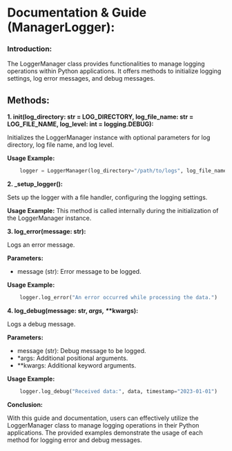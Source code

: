 # Documentation & Guide (ManagerLogger):

### Introduction:
The LoggerManager class provides functionalities to manage logging operations within Python applications. It offers methods to initialize logging settings, log error messages, and debug messages.

## Methods:

**1. __init__(log_directory: str = LOG_DIRECTORY, log_file_name: str = LOG_FILE_NAME, log_level: int = logging.DEBUG):**

  Initializes the LoggerManager instance with optional parameters for log directory, log file name, and log level.
  
  **Usage Example:**
  ```python
      logger = LoggerManager(log_directory="/path/to/logs", log_file_name="app.log", log_level=logging.INFO)
  ```

**2. _setup_logger():**

  Sets up the logger with a file handler, configuring the logging settings.
  
  **Usage Example:**
    This method is called internally during the initialization of the LoggerManager instance.


**3. log_error(message: str):**

  Logs an error message.
  
  **Parameters:**
  - message (str): Error message to be logged.
  
  **Usage Example:**
  ```python
      logger.log_error("An error occurred while processing the data.")
  ```

**4. log_debug(message: str, *args, \**\*kwargs):**

Logs a debug message.

**Parameters:**
  - message (str): Debug message to be logged.
  - *args: Additional positional arguments.
  - **kwargs: Additional keyword arguments.

**Usage Example:**
  ```python
      logger.log_debug("Received data:", data, timestamp="2023-01-01")
  ```

**Conclusion:**

With this guide and documentation, users can effectively utilize the LoggerManager class to manage logging operations in their Python applications. The provided examples demonstrate the usage of each method for logging error and debug messages.
